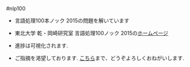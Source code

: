 #nlp100

* 言語処理100本ノック 2015の問題を解いています

* 東北大学 乾・岡崎研究室 言語処理100ノック 2015の[ホームページ](http://www.cl.ecei.tohoku.ac.jp/nlp100/index.html)

* 進捗は可視化されます.

* ご指摘を渇望しております. [こちら](https://twitter.com/himkt)まで、どうぞよろしくおねがいします.
